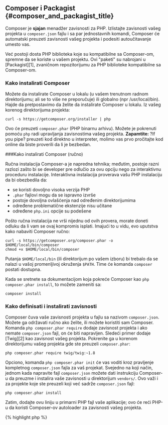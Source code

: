 ﻿---
isChild: true
---

## Composer i Packagist {#composer_and_packagist_title}

Composer je **sjajan** menadžer zavisnosti za PHP. Izlistajte zavisnosti vašeg projekta u `composer.json` fajlu i sa par
jednostavnih komandi, Composer će automatski preuzeti zavisnosti vašeg projekta i podesiti autoučitavanje umesto vas.

Već postoji dosta PHP biblioteka koje su kompatibilne sa Composer-om, spremne da se koriste u vašem projektu. Ovi 
"paketi" su nabrojani u [Packagist][1], zvaničnom repozitorijumu za PHP biblioteke kompatibilne sa Composer-om.

### Kako instalirati Composer

Možete da instalirate Composer u lokalu (u vašem trenutnom radnom direktorijumu; ali se to više ne preporučuje) ili 
globalno (npr /usr/local/bin). Hajde da pretpostavimo da želite da instalirate Composer u lokalu. Iz vašeg korenog 
direktorijuma projekta:

    curl -s https://getcomposer.org/installer | php

Ovo će preuzeti `composer.phar` (PHP binarnu arhivu). Možete je pokrenuti pomoću `php` radi upravljanja zavisnostima
vašeg projekta. <strong>Zapamtite:</strong> ?If you pipe? preuzeti kod direktno u interpreter, molimo vas prvo pročitajte 
kod online da biste proverili da li je bezbedan.

###Kako instalirati Composer (ručno)

Ručna instalacija Composer-a je napredna tehnika; međutim, postoje razni razlozi zašto bi se developer pre odlučio za 
ovu opciju nego za interaktivnu proceduru instalacije. Interaktivna instalacija proverava vašu PHP instalaciju da bi 
obezbedila da:

- se koristi dovoljno visoka verzija PHP
- `.phar` fajlovi mogu da se ispravno izvrše
- postoje dovoljna ovlašćenja nad određenim direktorijumima
- određene problematične ekstenzije nisu učitane
- određene `php.ini` opcije su podešene

Pošto ručna instalacija ne vrši nijednu od ovih provera, morate doneti odluku da li vam se ovaj kompromis isplati. 
Imajući to u vidu, evo uputstva kako nabaviti Composer ručno:

    curl -s https://getcomposer.org/composer.phar -o $HOME/local/bin/composer
    chmod +x $HOME/local/bin/composer

Putanja `$HOME/local/bin` (ili direktorijum po vašem izboru) bi trebalo da se nalazi u vašoj promenljivoj okruženja 
`$PATH`. Time će komanda `composer` postati dostupna.

Kada se sretnete sa dokumentacijom koja pokreće Composer kao `php composer.phar install`, to možete zameniti sa:

    composer install

### Kako definisati i instalirati zavisnosti

Composer čuva vaše zavisnosti projekta u fajlu sa nazivom `composer.json`. Možete ga održavati ručno ako želite, ili 
možete koristiti sam Composer. Komanda `php composer.phar require` dodaje zavisnost projekta i ako nemate 
`composer.json` fajl, on će biti napravljen. Sledeći primer dodaje [Twig][2] kao zavisnost vašeg projekta. Pokrenite ga
u korenom direktorijumu vašeg projekta gde ste preuzeli `composer.phar`:

	php composer.phar require twig/twig:~1.8

Opciono, komanda `php composer.phar init` će vas voditi kroz pravljenje kompletnog `composer.json` fajla za vaš 
projekat. Svejedno na koji način, jednom kada napravite fajl `composer.json` možete dati instrukciju Composer-u da 
preuzme i instalira vaše zavisnosti u direktorijum `vendors/`. Ovo važi i za projekte koje ste preuzeli koji već sadrže 
`composer.json` fajl:

    php composer.phar install

Zatim, dodajte ovu liniju u primarni PHP fajl vaše aplikacije; ovo će reći PHP-u da koristi Composer-ov autoloader za 
zavisnosti vašeg projekta.

{% highlight php %}
<?php
require 'vendor/autoload.php';
{% endhighlight %}

Sada možete koristiti vaše zavisnosti projekta, i one će se po zahtevu automatski učitati.

### Ažuriranje vaših zavisnosti

Composer kreira fajl `composer.lock` koji čuva tačnu verziju svakog paketa koji je preuzeo kada prvi put pokrenete 
`php composer.phar install`. AKo šerujete vaš projekat sa drugim programerima a fajl `composer.lock` je deo vaše 
distribucije, kada oni pokrenu `php composer.phar install` dobiće iste verzije kao i vi. Da biste ažurirali vaše 
zavisnosti, pokrenite `php composer.phar update`.

Ovo je najkorisnije kada fleksibilno definišete zahteve verzije. Na primer, zahtev verzije ~1.8 znači "sve što je novije
od verzije 1.8.0, ali manje od 2.0.x-dev". Možete takođe koristiti i `*` magični karakter kao u `1.8.*`. Sada će 
Composer-ova `php composer.phar update` komanda ažurirati sve vaše zavisnosti na najnoviju verziju koja odgovara 
ograničenjima koja ste definisali.

### Proveravanje vaših zavisnosti sa aspekta sigurnosti

[Security Advisories Checker][3] je web servis i alat koji se izvršava sa komandne linije, oba će pregledati vaš 
`composer.lock` fajl i obavestiti vas ako je potrebno da ažurirate bilo koju od vaših zavisnosti.

* [Naučite više o Composer-u][4]

[1]: http://packagist.org/
[2]: http://twig.sensiolabs.org
[3]: http://getcomposer.org/doc/00-intro.md
[4]: https://security.sensiolabs.org/
